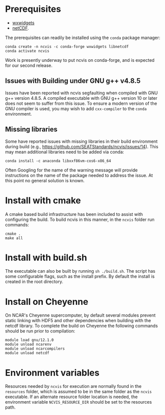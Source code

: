 # Prerequisites

  * [wxwidgets](https://docs.wxwidgets.org/3.1.7/index.html)
  * [netCDF](https://www.unidata.ucar.edu/software/netcdf/).

The prerequisites can readily be installed using the `conda` package manager:

```
conda create -n ncvis -c conda-forge wxwidgets libnetcdf
conda activate ncvis
```

Work is presently underway to put ncvis on conda-forge, and is expected for
our second release.

## Issues with Building under GNU g++ v4.8.5

Issues have been reported with ncvis segfaulting when compiled with GNU g++
version 4.8.5. A compiled executable with GNU g++ version 10 or later does
not seem to suffer from this issue.  To ensure a modern version of the GNU
compiler is used, you may wish to add `cxx-compiler` to the `conda`
environment.

## Missing libraries

Some have reported issues with missing libraries in their build environment
during build (e.g., https://github.com/SEATStandards/ncvis/issues/14).  This
may mean additional libraries need to be added via conda:

```
conda install -c anaconda libxxf86vm-cos6-x86_64
```

Often Googling for the name of the warning message will provide instructions
on the name of the package needed to address the issue.  At this point no
general solution is known.

# Install with cmake

A cmake based build infrastructure has been included to assist with
configuring the build.  To build ncvis in this manner, in the `ncvis` folder
run commands:

```
cmake .
make all
```
# Install with build.sh

The executable can also be built by running `sh ./build.sh`.  The script
has some configurable flags, such as the install prefix.  By default the
install is created in the root directory.

# Install on Cheyenne

On NCAR's Cheyenne supercomputer, by default several modules prevent static
linking with HDF5 and other dependencies when building with the netcdf
library.  To complete the build on Cheyenne the following commands should be
run prior to compilation:

```
module load gnu/12.1.0
module unload ncarenv
module unload ncarcompilers
module unload netcdf
```
# Environment variables

Resources needed by `ncvis` for execution are normally found in the `resources`
folder, which is assumed to be in the same folder as the `ncvis` executable.
If an alternate resource folder location is needed, the environment variable
`NCVIS_RESOURCE_DIR` should be set to the resources path.
